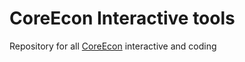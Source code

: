 # CoreEcon Interactive tools
Repository for all [CoreEcon](www.core-econ.org) interactive and coding   
